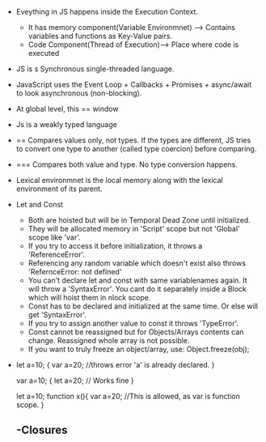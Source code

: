 - Eveything in JS happens inside the Execution Context.
    - It has memory component(Variable Environmnet) --> Contains variables and functions as Key-Value pairs.
    - Code Component(Thread of Execution)--> Place where code is executed

- JS is s Synchronous single-threaded language.
- JavaScript uses the Event Loop + Callbacks + Promises + async/await to look asynchronous (non-blocking).

- At global level, this == window
- Js is a weakly typed language
- == Compares values only, not types. If the types are different, JS tries to convert one type to another (called type coercion) before comparing.
- === Compares both value and type. No type conversion happens.

- Lexical environmnet is the local memory along with the lexical environment of its parent.

- Let and Const 
    - Both are hoisted but will be in Temporal Dead Zone until initialized.
    - They will be allocated memory in 'Script' scope but not 'Global' scope like 'var'.
    - If you try to access it before initialization, it throws a 'ReferenceError'.
    - Referencing any random variable which doesn't exist also throws 'RefernceError: not defined'
    - You can't declare let and const with same variablenames again. It will throw a 'SyntaxError'. You cant do it separately inside a Block which will hoist them in nlock scope.
    - Const has to be declared and initialized at the same time. Or else will get 'SyntaxError'.
    - If you try to assign another value to const it throws 'TypeError'.
    - Const cannot be reassigned but for Objects/Arrays contents can change. Reassigned whole array is not possible.
    - If you want to truly freeze an object/array, use: Object.freeze(obj);


- let a=10;
  {
    var a=20; //throws error 'a' is already declared.
  }

  var a=10;
  {
    let a=20; // Works fine
  }

  let a=10;
  function x(){
    var a=20; //This is allowed, as var is function scope.
  }

  -Closures
    - 